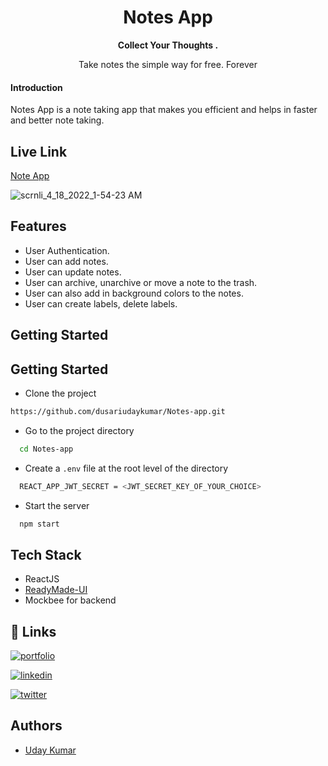 <h1 align="center">Notes App</h1>
<p align="center"> <b> Collect Your Thoughts .</b></p>
<p align="center">Take notes the simple way for free. Forever </>

<h4> Introduction </h4>
Notes App is a note taking app that makes you efficient and helps in faster and better note taking.

## Live Link
[Note App](https://notesapp-uday.netlify.app/)



![scrnli_4_18_2022_1-54-23 AM](https://user-images.githubusercontent.com/78147748/163730956-1b7473b0-18d0-4a62-9bc5-f80264bfee7e.png)


## Features

- User Authentication.
- User can add notes. 
- User can update notes.
- User can archive, unarchive or move a note to the trash.
- User can also add in background colors to the notes.
- User can create labels, delete labels.

## Getting Started

## Getting Started

- Clone the project

```bash
https://github.com/dusariudaykumar/Notes-app.git
```

- Go to the project directory

```bash
  cd Notes-app
```
- Create a ``.env`` file at the root level of the directory

```bash
  REACT_APP_JWT_SECRET = <JWT_SECRET_KEY_OF_YOUR_CHOICE>
```

- Start the server

```bash
  npm start
```


## Tech Stack

- ReactJS
- [ReadyMade-UI](https://readymade-ui.netlify.app/)
- Mockbee for backend























## 🔗 Links

[![portfolio](https://img.shields.io/badge/my_portfolio-000?style=for-the-badge&logo=ko-fi&logoColor=white)](https://udaykumardusari.netlify.app/)

[![linkedin](https://img.shields.io/badge/linkedin-0A66C2?style=for-the-badge&logo=linkedin&logoColor=white)](https://www.linkedin.com/in/dusari-uday-kumar-bb2543207/)

[![twitter](https://img.shields.io/badge/twitter-1DA1F2?style=for-the-badge&logo=twitter&logoColor=white)](https://twitter.com/UdayKumarDusari)

## Authors

- [Uday Kumar](https://github.com/dusariudaykumar)
